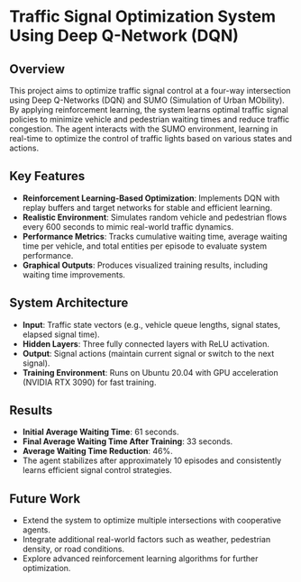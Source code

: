 # Traffic Signal Optimization System Using Deep Q-Network (DQN)

## Overview

This project aims to optimize traffic signal control at a four-way intersection using Deep Q-Networks (DQN) and SUMO (Simulation of Urban MObility). By applying reinforcement learning, the system learns optimal traffic signal policies to minimize vehicle and pedestrian waiting times and reduce traffic congestion. The agent interacts with the SUMO environment, learning in real-time to optimize the control of traffic lights based on various states and actions.

## Key Features

- **Reinforcement Learning-Based Optimization**: Implements DQN with replay buffers and target networks for stable and efficient learning.
- **Realistic Environment**: Simulates random vehicle and pedestrian flows every 600 seconds to mimic real-world traffic dynamics.
- **Performance Metrics**: Tracks cumulative waiting time, average waiting time per vehicle, and total entities per episode to evaluate system performance.
- **Graphical Outputs**: Produces visualized training results, including waiting time improvements.

## System Architecture

- **Input**: Traffic state vectors (e.g., vehicle queue lengths, signal states, elapsed signal time).
- **Hidden Layers**: Three fully connected layers with ReLU activation.
- **Output**: Signal actions (maintain current signal or switch to the next signal).
- **Training Environment**: Runs on Ubuntu 20.04 with GPU acceleration (NVIDIA RTX 3090) for fast training.

## Results

- **Initial Average Waiting Time**: 61 seconds.
- **Final Average Waiting Time After Training**: 33 seconds.
- **Average Waiting Time Reduction**: 46%.
- The agent stabilizes after approximately 10 episodes and consistently learns efficient signal control strategies.

## Future Work

- Extend the system to optimize multiple intersections with cooperative agents.
- Integrate additional real-world factors such as weather, pedestrian density, or road conditions.
- Explore advanced reinforcement learning algorithms for further optimization.
